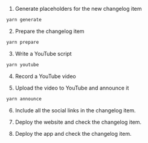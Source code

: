 1. Generate placeholders for the new changelog item

```bash
yarn generate
```

2. Prepare the changelog item

```bash
yarn prepare
```

3. Write a YouTube script

```bash
yarn youtube
```

4. Record a YouTube video

5. Upload the video to YouTube and announce it

```bash
yarn announce
```

6. Include all the social links in the changelog item.

7. Deploy the website and check the changelog item.

8. Deploy the app and check the changelog item.
